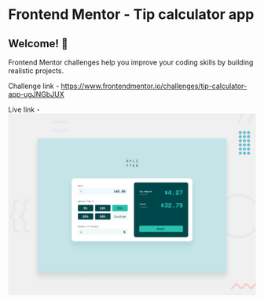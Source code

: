 # Frontend Mentor - Tip calculator app

## Welcome! 👋

Frontend Mentor challenges help you improve your coding skills by building realistic projects.

Challenge link - https://www.frontendmentor.io/challenges/tip-calculator-app-ugJNGbJUX

Live link - 
![Design preview for the Tip calculator app coding challenge](./design/desktop-preview.jpg)
